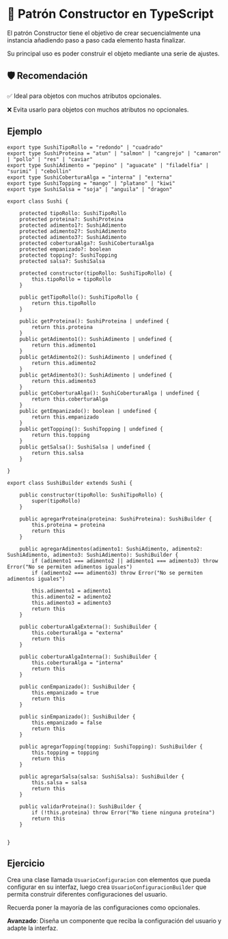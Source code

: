 # 🦺 Patrón Constructor en TypeScript

El patrón Constructor tiene el objetivo de crear secuencialmente una instancia añadiendo paso a paso cada elemento hasta finalizar.

Su principal uso es poder construir el objeto mediante una serie de ajustes.

## 🛡️ Recomendación

✅ Ideal para objetos con muchos atributos opcionales.

❌ Evita usarlo para objetos con muchos atributos no opcionales.

## Ejemplo

```tsx
export type SushiTipoRollo = "redondo" | "cuadrado"
export type SushiProteina = "atun" | "salmon" | "cangrejo" | "camaron" | "pollo" | "res" | "caviar"
export type SushiAdimento = "pepino" | "aguacate" | "filadelfia" | "surimi" | "cebollin"
export type SushiCoberturaAlga = "interna" | "externa"
export type SushiTopping = "mango" | "platano" | "kiwi"
export type SushiSalsa = "soja" | "anguila" | "dragon"

export class Sushi {

    protected tipoRollo: SushiTipoRollo
    protected proteina?: SushiProteina
    protected adimento1?: SushiAdimento
    protected adimento2?: SushiAdimento
    protected adimento3?: SushiAdimento
    protected coberturaAlga?: SushiCoberturaAlga
    protected empanizado?: boolean
    protected topping?: SushiTopping
    protected salsa?: SushiSalsa

    protected constructor(tipoRollo: SushiTipoRollo) {
        this.tipoRollo = tipoRollo
    }

    public getTipoRollo(): SushiTipoRollo {
        return this.tipoRollo
    }

    public getProteina(): SushiProteina | undefined {
        return this.proteina
    }
    public getAdimento1(): SushiAdimento | undefined {
        return this.adimento1
    }
    public getAdimento2(): SushiAdimento | undefined {
        return this.adimento2
    }
    public getAdimento3(): SushiAdimento | undefined {
        return this.adimento3
    }
    public getCoberturaAlga(): SushiCoberturaAlga | undefined {
        return this.coberturaAlga
    }
    public getEmpanizado(): boolean | undefined {
        return this.empanizado
    }
    public getTopping(): SushiTopping | undefined {
        return this.topping
    }
    public getSalsa(): SushiSalsa | undefined {
        return this.salsa
    }

}

export class SushiBuilder extends Sushi {

    public constructor(tipoRollo: SushiTipoRollo) {
        super(tipoRollo)
    }

    public agregarProteina(proteina: SushiProteina): SushiBuilder {
        this.proteina = proteina
        return this
    }

    public agregarAdimentos(adimento1: SushiAdimento, adimento2: SushiAdimento, adimento3: SushiAdimento): SushiBuilder {
        if (adimento1 === adimento2 || adimento1 === adimento3) throw Error("No se permiten adimentos iguales")
        if (adimento2 === adimento3) throw Error("No se permiten adimentos iguales")

        this.adimento1 = adimento1
        this.adimento2 = adimento2
        this.adimento3 = adimento3
        return this
    }

    public coberturaAlgaExterna(): SushiBuilder {
        this.coberturaAlga = "externa"
        return this
    }

    public coberturaAlgaInterna(): SushiBuilder {
        this.coberturaAlga = "interna"
        return this
    }

    public conEmpanizado(): SushiBuilder {
        this.empanizado = true
        return this
    }

    public sinEmpanizado(): SushiBuilder {
        this.empanizado = false
        return this
    }

    public agregarTopping(topping: SushiTopping): SushiBuilder {
        this.topping = topping
        return this
    }

    public agregarSalsa(salsa: SushiSalsa): SushiBuilder {
        this.salsa = salsa
        return this
    }

    public validarProteina(): SushiBuilder {
        if (!this.proteina) throw Error("No tiene ninguna proteína")
        return this
    }


}
```

## Ejercicio

Crea una clase llamada `UsuarioConfiguracion` con elementos que pueda configurar en su interfaz, luego crea `UsuarioConfiguracionBuilder` que permita construir diferentes configuraciones del usuario.

Recuerda poner la mayoría de las configuraciones como opcionales.

**Avanzado**: Diseña un componente que reciba la configuración del usuario y adapte la interfaz.